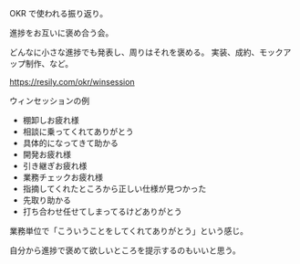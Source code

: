 OKR で使われる振り返り。

進捗をお互いに褒め合う会。

どんなに小さな進捗でも発表し、周りはそれを褒める。
実装、成約、モックアップ制作、など。

https://resily.com/okr/winsession

ウィンセッションの例

- 棚卸しお疲れ様
- 相談に乗ってくれてありがとう
- 具体的になってきて助かる
- 開発お疲れ様
- 引き継ぎお疲れ様
- 業務チェックお疲れ様
- 指摘してくれたところから正しい仕様が見つかった
- 先取り助かる
- 打ち合わせ任せてしまってるけどありがとう

業務単位で「こういうことをしてくれてありがとう」という感じ。

自分から進捗で褒めて欲しいところを提示するのもいいと思う。
